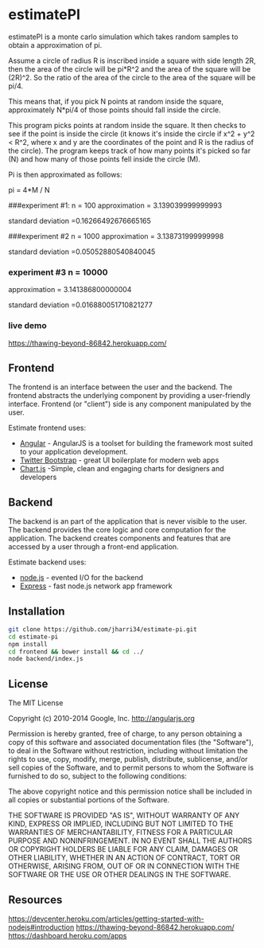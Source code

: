 estimatePI
=========
estimatePI is a monte carlo simulation which takes random samples to obtain a approximation of pi.



Assume a circle of radius R is inscribed inside a square with side length 2R, then the area of the circle will be pi*R^2 and the area of the square will be (2R)^2. So the ratio of the area of the circle to the area of the square will be pi/4.

This means that, if you pick N points at random inside the square, approximately N*pi/4 of those points should fall inside the circle.

This program picks points at random inside the square. It then checks to see if the point is inside the circle (it knows it's inside the circle if x^2 + y^2 < R^2, where x and y are the coordinates of the point and R is the radius of the circle). The program keeps track of how many points it's picked so far (N) and how many of those points fell inside the circle (M).

Pi is then approximated as follows:

pi = 4*M / N

###experiment #1: n = 100
approximation = 3.139039999999993


standard deviation =0.16266492676665165

###experiment #2 n = 1000
approximation = 3.138731999999998


standard deviation =0.05052880540840045

### experiment #3 n = 10000
approximation = 3.141386800000004


standard deviation =0.016880051710821277


### live demo
https://thawing-beyond-86842.herokuapp.com/

Frontend
-----------

The frontend is an interface between the user and the backend.  The frontend  abstracts the underlying component by providing a user-friendly interface. Frontend (or "client") side is any component manipulated by the user.

Estimate frontend uses:

* [Angular] - AngularJS is a toolset for building the framework most suited to your application development.
* [Twitter Bootstrap] - great UI boilerplate for modern web apps
* [Chart.js] -Simple, clean and engaging charts for designers and developers




Backend
-----------

The backend is an part of the application that is never visible to the user. The backend provides the core logic  and core computation for the application. The backend creates components and features that are  accessed by a user through a front-end application.

Estimate backend uses:

* [node.js] - evented I/O for the backend
* [Express] - fast node.js network app framework

Installation
--------------



```sh
git clone https://github.com/jharri34/estimate-pi.git
cd estimate-pi
npm install
cd frontend && bower install && cd ../
node backend/index.js

```


License
----

The MIT License

Copyright (c) 2010-2014 Google, Inc. http://angularjs.org

Permission is hereby granted, free of charge, to any person obtaining a copy
of this software and associated documentation files (the "Software"), to deal
in the Software without restriction, including without limitation the rights
to use, copy, modify, merge, publish, distribute, sublicense, and/or sell
copies of the Software, and to permit persons to whom the Software is
furnished to do so, subject to the following conditions:

The above copyright notice and this permission notice shall be included in
all copies or substantial portions of the Software.

THE SOFTWARE IS PROVIDED "AS IS", WITHOUT WARRANTY OF ANY KIND, EXPRESS OR
IMPLIED, INCLUDING BUT NOT LIMITED TO THE WARRANTIES OF MERCHANTABILITY,
FITNESS FOR A PARTICULAR PURPOSE AND NONINFRINGEMENT. IN NO EVENT SHALL THE
AUTHORS OR COPYRIGHT HOLDERS BE LIABLE FOR ANY CLAIM, DAMAGES OR OTHER
LIABILITY, WHETHER IN AN ACTION OF CONTRACT, TORT OR OTHERWISE, ARISING FROM,
OUT OF OR IN CONNECTION WITH THE SOFTWARE OR THE USE OR OTHER DEALINGS IN
THE SOFTWARE.



[Chart.js]:https://github.com/chjj/marked
[node.js]:http://nodejs.org
[Twitter Bootstrap]:http://twitter.github.com/bootstrap/
[Angular]:https://github.com/madrobby/keymaster
[express]:http://expressjs.com

Resources
----------
https://devcenter.heroku.com/articles/getting-started-with-nodejs#introduction
https://thawing-beyond-86842.herokuapp.com/
https://dashboard.heroku.com/apps
